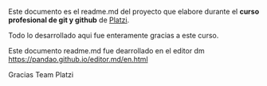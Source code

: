 Este documento es el readme.md del proyecto que elabore durante el **curso profesional de git y github** de [Platzi](https://platzi.com/clases/git-github/).

Todo lo desarrollado aqui fue enteramente gracias a este curso.

Este documento readme.md fue dearrollado en el editor dm https://pandao.github.io/editor.md/en.html

Gracias Team Platzi
